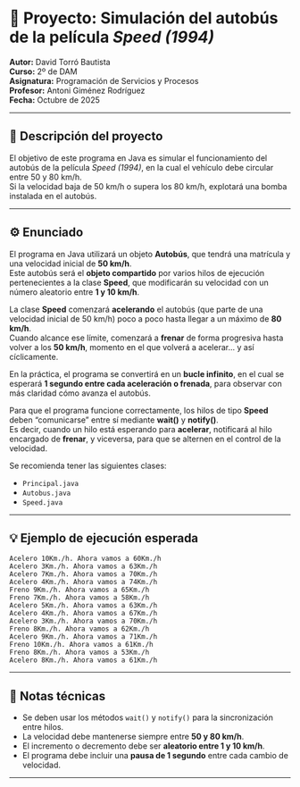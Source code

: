 # 🚌 Proyecto: Simulación del autobús de la película *Speed (1994)*

**Autor:** David Torró Bautista  
**Curso:** 2º de DAM  
**Asignatura:** Programación de Servicios y Procesos  
**Profesor:** Antoni Giménez Rodríguez  
**Fecha:** Octubre de 2025  

---

## 🧭 Descripción del proyecto

El objetivo de este programa en Java es simular el funcionamiento del autobús de la película *Speed (1994)*, en la cual el vehículo debe circular entre 50 y 80 km/h.  
Si la velocidad baja de 50 km/h o supera los 80 km/h, explotará una bomba instalada en el autobús.

---

## ⚙️ Enunciado

El programa en Java utilizará un objeto **Autobús**, que tendrá una matrícula y una velocidad inicial de **50 km/h**.  
Este autobús será el **objeto compartido** por varios hilos de ejecución pertenecientes a la clase **Speed**, que modificarán su velocidad con un número aleatorio entre **1 y 10 km/h**.

La clase **Speed** comenzará **acelerando** el autobús (que parte de una velocidad inicial de 50 km/h) poco a poco hasta llegar a un máximo de **80 km/h**.  
Cuando alcance ese límite, comenzará a **frenar** de forma progresiva hasta volver a los **50 km/h**, momento en el que volverá a acelerar... y así cíclicamente.

En la práctica, el programa se convertirá en un **bucle infinito**, en el cual se esperará **1 segundo entre cada aceleración o frenada**, para observar con más claridad cómo avanza el autobús.

Para que el programa funcione correctamente, los hilos de tipo **Speed** deben “comunicarse” entre sí mediante **wait()** y **notify()**.  
Es decir, cuando un hilo está esperando para **acelerar**, notificará al hilo encargado de **frenar**, y viceversa, para que se alternen en el control de la velocidad.

Se recomienda tener las siguientes clases:
- `Principal.java`
- `Autobus.java`
- `Speed.java`

---

## 💡 Ejemplo de ejecución esperada

```text
Acelero 10Km./h. Ahora vamos a 60Km./h
Acelero 3Km./h. Ahora vamos a 63Km./h
Acelero 7Km./h. Ahora vamos a 70Km./h
Acelero 4Km./h. Ahora vamos a 74Km./h
Freno 9Km./h. Ahora vamos a 65Km./h
Freno 7Km./h. Ahora vamos a 58Km./h
Acelero 5Km./h. Ahora vamos a 63Km./h
Acelero 4Km./h. Ahora vamos a 67Km./h
Acelero 3Km./h. Ahora vamos a 70Km./h
Freno 8Km./h. Ahora vamos a 62Km./h
Acelero 9Km./h. Ahora vamos a 71Km./h
Freno 10Km./h. Ahora vamos a 61Km./h
Freno 8Km./h. Ahora vamos a 53Km./h
Acelero 8Km./h. Ahora vamos a 61Km./h
```

---

## 🧩 Notas técnicas

- Se deben usar los métodos `wait()` y `notify()` para la sincronización entre hilos.  
- La velocidad debe mantenerse siempre entre **50 y 80 km/h**.  
- El incremento o decremento debe ser **aleatorio entre 1 y 10 km/h**.  
- El programa debe incluir una **pausa de 1 segundo** entre cada cambio de velocidad.  

---
